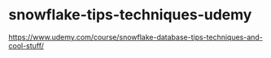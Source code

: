 # snowflake-tips-techniques-udemy
https://www.udemy.com/course/snowflake-database-tips-techniques-and-cool-stuff/
